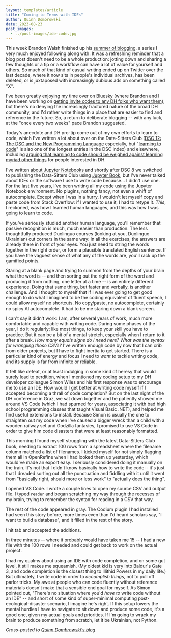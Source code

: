 ```yaml
---
layout: templates/article
title: "Coming to Terms with IDEs"
author: Quinn Dombrowski
date: 2023-08-23
post_images:
  - ../post-images/ide-code.jpg
---
```


This week Brandon Walsh finished up his [summer of blogging](https://scholarslab.lib.virginia.edu/blog/blogging-summer-2023-in-review/), a series I very much enjoyed following along with. It was a refreshing reminder that a blog post doesn't need to be a whole production: jotting down and sharing a few thoughts or a tip or a workflow can have a lot of value for yourself and others. So much of that kind of casual writing ended up on Twitter over the last decade, where it now sits in people's individual archives, has been deleted, or is juxtaposed with increasingly dubious ads on something called "X".

I've been greatly enjoying my time over on Bluesky (where Brandon and I have been working on [getting invite codes to any DH folks who want them](https://scholarslab.lib.virginia.edu/blog/finding-the-community-after-twitter/)), but there's no denying the increasingly fractured nature of the broad DH community, and I'd rather write things in a place that are easier to find and reference in the future. So, a return to deliberate blogging -- with any luck, at the "once every two weeks" pace Brandon suggested.

Today's anecdote and DH pro-tip come out of my own efforts to learn to code, which I've written a lot about over on the Data-Sitters Club ([DSC 12: The DSC and the New Programming Language](https://datasittersclub.github.io/site/dsc12.html) especially, but "[learning to code](https://datasittersclub.github.io/site/genindex.html#L)" is also one of the longest entries in the DSC index) and elsewhere, including [arguing that learning to code should be weighed against learning myriad other things](https://purl.stanford.edu/ck442sc7933) for people interested in DH.

I've written [about Jupyter Notebooks](https://programminghistorian.org/en/lessons/jupyter-notebooks) and shortly after DSC 8 we switched to publishing the Data-Sitters Club using [Jupyter Book](https://jupyterbook.org/en/stable/intro.html), but I've never talked about IDEs or the software I use to write code because... I didn't use one. For the last five years, I've been writing all my code using the Jupyter Notebook environment. No plugins, nothing fancy, not even a whiff of autocomplete. Except when I was in a hurry, I wouldn't let myself copy and paste code from Stack Overflow: if I wanted to use it, I had to retype it. *This*, I reckoned, was how I learned human languages, and this was how I was going to learn to code.

If you've seriously studied another human language, you'll remember that passive recognition is much, much easier than production. The less thoughtfully produced Duolinguo courses (looking at you, Duolinguo Ukrainian) cut corners in the same way: in all the exercises, the answers are already there in front of your eyes. You just need to string the words together in the right order, or form a plausible translated English sentence. If you have the vaguest sense of what any of the words are, you'll rack up the gamified points.

Staring at a blank page and trying to summon from the depths of your brain what the word is -- and then sorting out the right form of the word and producing it from nothing, one letter at a time -- is an entirely different experience. Doing that same thing, but faster and verbally, is another challenge. And I thought to myself that if I was ever going to get good enough to do what I imagined to be the coding equivalent of fluent speech, I could allow myself no shortcuts. No copy/paste, no autocomplete, certainly no spicy AI autocomplete. It had to be me staring down a blank screen.

I can't say it didn't work: I am, after several years of work, much more comfortable and capable with writing code. During some phases of the year, I do it regularly; like most things, to keep your skill you have to practice. But it can be a bit of a mental stretch, especially when I return to it after a break. *How many equals signs do I need here? What was the syntax for wrangling those CSVs?* I've written enough code by now that I can crib from older projects, but I have to fight inertia to get started. There is a particular kind of energy and focus I need to *want to* tackle writing code, and its supply is far from infinite or reliable.

It felt like defeat, or at least indulging in some kind of heresy that would surely lead to perdition, when I mentioned my coding setup to my DH developer colleague Simon Wiles and his first response was to encourage me to use an IDE. How would I get better at writing code myself if I accepted becoming a thrall of code completion? But on the last night of the DH conference in Graz, we sat down together and he patiently showed me around VS Code (which I had spurned for years, associating it with bad high school programming classes that taught Visual Basic .NET), and helped me find useful extensions to install. Because Simon is usually the one to straighten out my code when I've caused a bigger wreck than a child with a wooden railway set and Godzilla fantasies, I promised to use VS Code in order to give him code disasters that were at least reasonably formatted.

This morning I found myself struggling with the latest Data-Sitters Club book, needing to extract 100 rows from a spreadsheet where the filename column matched a list of filenames. I kicked myself for not simply flagging them all in OpenRefine when I had looked them up yesterday, which would've made an export easy. I seriously considered doing it manually on the train. It's not that I didn't know basically how to write the code-- it's just that I dreaded sorting out all the punctuation and fiddling with it until it went from "basically right, should more or less work" to "actually does the thing".

I opened VS Code. I wrote a couple lines to open my source CSV and output file. I typed `reader` and began scratching my way through the recesses of my brain, trying to remember the syntax for reading in a CSV that way. 

The rest of the code appeared in gray. The Codium plugin I had installed had seen this story before, more times even than I'd heard scholars say, "I want to build a database", and it filled in the rest of the story.

I hit tab and accepted the additions.

In three minutes -- where it probably would have taken me 15 -- I had a new file with the 100 rows I needed and could get back to work on the actual project.

I had my qualms about using an IDE with code completion, and on some gut level, it still makes me squeamish. (My oldest kid is very into Baldur's Gate 3, and code completion is the closest thing to Illithid Powers in my daily life.) But ultimately, I write code in order to *accomplish things*, not to pull off parlor tricks. My awe at people who can code fluently without reference materials doesn't make that a sensible end goal for myself. As Simon pointed out, "There's no situation where you'd *have to* write code without an IDE" -- and short of some kind of super-minimal computing post-ecological-disaster scenario, I imagine he's right. If this setup lowers the mental hurdles I have to navigate to sit down and produce some code, it's a good one, given my actual goals and priorities. If I'm going to wrack my brain to produce something from scratch, let it be Ukrainian, not Python.

*Cross-posted to [Quinn Dombrowski's blog](https://quinndombrowski.com/blog/2023/08/23/coming-to-terms-with-ides/)*